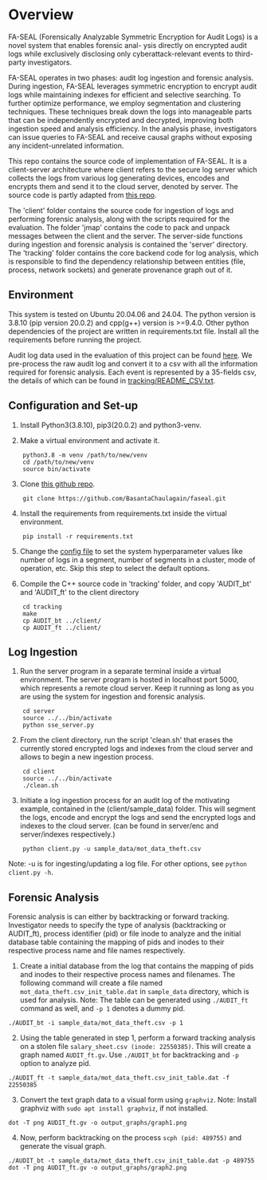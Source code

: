# Overview

FA-SEAL (Forensically Analyzable Symmetric Encryption for Audit Logs) is a novel system that enables forensic anal- ysis directly on encrypted audit logs while exclusively disclosing only cyberattack-relevant events to third-party investigators.

FA-SEAL operates in two phases: audit log ingestion and forensic analysis. During ingestion, FA-SEAL leverages symmetric encryption to encrypt audit logs while maintaining indexes for efficient and selective searching. To further optimize performance, we employ segmentation and clustering techniques. These techniques break down the logs into manageable parts that can be independently encrypted and decrypted, improving both ingestion speed and analysis efficiency. In the analysis phase, investigators can issue queries to FA-SEAL and receive causal graphs without exposing any incident-unrelated information.

This repo contains the source code of implementation of FA-SEAL. It is a client-server architecture where client refers to the secure log server which collects the logs from various log generating devices, encodes and encrypts them and send it to the cloud server, denoted by server. The source code is partly adapted from [this repo](https://github.com/IanVanHoudt/Searchable-Symmetric-Encryption/tree/master). 

The 'client' folder contains the source code for ingestion of logs and performing forensic analysis, along with the scripts required for the evaluation. The folder 'jmap' contains the code to pack and unpack messages between the client and the server. The server-side functions during ingestion and forensic analysis is contained the 'server' directory. The 'tracking' folder contains the core backend code for log analysis, which is responsible to find the dependency relationship between entities (file, process, network sockets) and generate provenance graph out of it. 

## Environment

This system is tested on Ubuntu 20.04.06 and 24.04. The python version is 3.8.10 (pip version 20.0.2) and cpp(g++) version is >=9.4.0. Other python dependencies of the project are written in requirements.txt file. Install all the requirements before running the project.

Audit log data used in the evaluation of this project can be found [here](). We pre-process the raw audit log and convert it to a csv with all the information required for forensic analysis. Each event is represented by a 35-fields csv, the details of which can be found in [tracking/README_CSV.txt](tracking/README_CSV.txt).

## Configuration and Set-up

1. Install Python3(3.8.10), pip3(20.0.2) and python3-venv.

2. Make a virtual environment and activate it.
```
    python3.8 -m venv /path/to/new/venv
    cd /path/to/new/venv
    source bin/activate
```

3. Clone [this github repo](https://github.com/BasantaChaulagain/faseal).
```
    git clone https://github.com/BasantaChaulagain/faseal.git
```

4. Install the requirements from requirements.txt inside the virtual environment.
```
    pip install -r requirements.txt
```

5. Change the [config file](client/config.ini) to set the system hyperparameter values like number of logs in a segment, number of segments in a cluster, mode of operation, etc. Skip this step to select the default options.

6. Compile the C++ source code in 'tracking' folder, and copy 'AUDIT_bt' and 'AUDIT_ft' to the client directory
```
    cd tracking
    make
    cp AUDIT_bt ../client/
    cp AUDIT_ft ../client/
```

## Log Ingestion

1. Run the server program in a separate terminal inside a virtual environment. The server program is hosted in localhost port 5000, which represents a remote cloud server. Keep it running as long as you are using the system for ingestion and forensic analysis.
```
    cd server
    source ../../bin/activate
    python sse_server.py
```

2. From the client directory, run the script 'clean.sh' that erases the currently stored encrypted logs and indexes from the cloud server and allows to begin a new ingestion process.

```
    cd client
    source ../../bin/activate
    ./clean.sh
```

3. Initiate a log ingestion process for an audit log of the motivating example, contained in the (client/sample_data) folder. This will segment the logs, encode and encrypt the logs and send the encrypted logs and indexes to the cloud server. (can be found in server/enc and server/indexes respectively.)
```
    python client.py -u sample_data/mot_data_theft.csv
```

Note: -u is for ingesting/updating a log file. For other options, see `python client.py -h`.

## Forensic Analysis

Forensic analysis is can either by backtracking or forward tracking. Investigator needs to specify the type of analysis (backtracking or AUDIT_ft), process identifier (pid) or file inode to analyze and the initial database table containing the mapping of pids and inodes to their respective process name and file names respectively.

1. Create a initial database from the log that contains the mapping of pids and inodes to their respective process names and filenames. The following command will create a file named `mot_data_theft.csv_init_table.dat` in `sample_data` directory, which is used for analysis. Note: The table can be generated using `./AUDIT_ft` command as well, and `-p 1` denotes a dummy pid.
```
./AUDIT_bt -i sample_data/mot_data_theft.csv -p 1
```

2. Using the table generated in step 1, perform a forward tracking analysis on a stolen file `salary_sheet.csv (inode: 22550385)`. This will create a graph named `AUDIT_ft.gv`. Use `./AUDIT_bt` for backtracking and `-p` option to analyze pid.
```
./AUDIT_ft -t sample_data/mot_data_theft.csv_init_table.dat -f 22550385
```

3. Convert the text graph data to a visual form using `graphviz`. Note: Install graphviz with `sudo apt install graphviz`, if not installed.
```
dot -T png AUDIT_ft.gv -o output_graphs/graph1.png
```

4. Now, perform backtracking on the process `scph (pid: 489755)` and generate the visual graph.
```
./AUDIT_bt -t sample_data/mot_data_theft.csv_init_table.dat -p 489755
dot -T png AUDIT_ft.gv -o output_graphs/graph2.png
```
